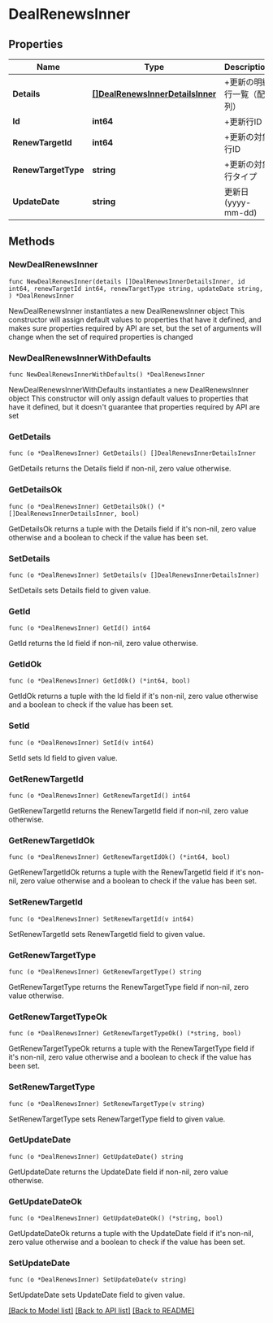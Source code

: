 # DealRenewsInner

## Properties

Name | Type | Description | Notes
------------ | ------------- | ------------- | -------------
**Details** | [**[]DealRenewsInnerDetailsInner**](DealRenewsInnerDetailsInner.md) | +更新の明細行一覧（配列） | 
**Id** | **int64** | +更新行ID | 
**RenewTargetId** | **int64** | +更新の対象行ID | 
**RenewTargetType** | **string** | +更新の対象行タイプ | 
**UpdateDate** | **string** | 更新日 (yyyy-mm-dd) | 

## Methods

### NewDealRenewsInner

`func NewDealRenewsInner(details []DealRenewsInnerDetailsInner, id int64, renewTargetId int64, renewTargetType string, updateDate string, ) *DealRenewsInner`

NewDealRenewsInner instantiates a new DealRenewsInner object
This constructor will assign default values to properties that have it defined,
and makes sure properties required by API are set, but the set of arguments
will change when the set of required properties is changed

### NewDealRenewsInnerWithDefaults

`func NewDealRenewsInnerWithDefaults() *DealRenewsInner`

NewDealRenewsInnerWithDefaults instantiates a new DealRenewsInner object
This constructor will only assign default values to properties that have it defined,
but it doesn't guarantee that properties required by API are set

### GetDetails

`func (o *DealRenewsInner) GetDetails() []DealRenewsInnerDetailsInner`

GetDetails returns the Details field if non-nil, zero value otherwise.

### GetDetailsOk

`func (o *DealRenewsInner) GetDetailsOk() (*[]DealRenewsInnerDetailsInner, bool)`

GetDetailsOk returns a tuple with the Details field if it's non-nil, zero value otherwise
and a boolean to check if the value has been set.

### SetDetails

`func (o *DealRenewsInner) SetDetails(v []DealRenewsInnerDetailsInner)`

SetDetails sets Details field to given value.


### GetId

`func (o *DealRenewsInner) GetId() int64`

GetId returns the Id field if non-nil, zero value otherwise.

### GetIdOk

`func (o *DealRenewsInner) GetIdOk() (*int64, bool)`

GetIdOk returns a tuple with the Id field if it's non-nil, zero value otherwise
and a boolean to check if the value has been set.

### SetId

`func (o *DealRenewsInner) SetId(v int64)`

SetId sets Id field to given value.


### GetRenewTargetId

`func (o *DealRenewsInner) GetRenewTargetId() int64`

GetRenewTargetId returns the RenewTargetId field if non-nil, zero value otherwise.

### GetRenewTargetIdOk

`func (o *DealRenewsInner) GetRenewTargetIdOk() (*int64, bool)`

GetRenewTargetIdOk returns a tuple with the RenewTargetId field if it's non-nil, zero value otherwise
and a boolean to check if the value has been set.

### SetRenewTargetId

`func (o *DealRenewsInner) SetRenewTargetId(v int64)`

SetRenewTargetId sets RenewTargetId field to given value.


### GetRenewTargetType

`func (o *DealRenewsInner) GetRenewTargetType() string`

GetRenewTargetType returns the RenewTargetType field if non-nil, zero value otherwise.

### GetRenewTargetTypeOk

`func (o *DealRenewsInner) GetRenewTargetTypeOk() (*string, bool)`

GetRenewTargetTypeOk returns a tuple with the RenewTargetType field if it's non-nil, zero value otherwise
and a boolean to check if the value has been set.

### SetRenewTargetType

`func (o *DealRenewsInner) SetRenewTargetType(v string)`

SetRenewTargetType sets RenewTargetType field to given value.


### GetUpdateDate

`func (o *DealRenewsInner) GetUpdateDate() string`

GetUpdateDate returns the UpdateDate field if non-nil, zero value otherwise.

### GetUpdateDateOk

`func (o *DealRenewsInner) GetUpdateDateOk() (*string, bool)`

GetUpdateDateOk returns a tuple with the UpdateDate field if it's non-nil, zero value otherwise
and a boolean to check if the value has been set.

### SetUpdateDate

`func (o *DealRenewsInner) SetUpdateDate(v string)`

SetUpdateDate sets UpdateDate field to given value.



[[Back to Model list]](../README.md#documentation-for-models) [[Back to API list]](../README.md#documentation-for-api-endpoints) [[Back to README]](../README.md)


